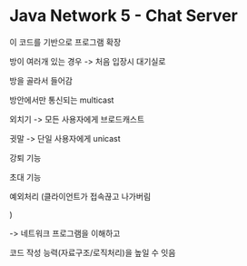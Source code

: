 # Java Network 5 - Chat Server



이 코드를 기반으로 프로그램 확장

방이 여러개 있는 경우 -> 처음 입장시 대기실로

방을 골라서 들어감

방안에서만 통신되는 multicast

외치기 -> 모든 사용자에게 브로드캐스트

귓말 -> 단일 사용자에게 unicast

강퇴 기능

초대 기능



예외처리 (클라이언트가 접속끊고 나가버림

)

-> 네트워크 프로그램을 이해하고

코드 작성 능력(자료구조/로직처리)을 높일 수 잇음

